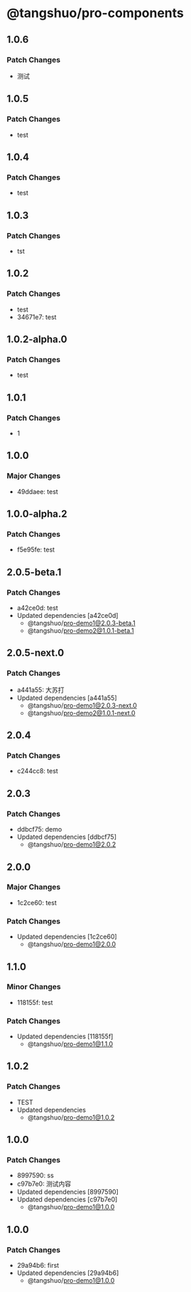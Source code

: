 # @tangshuo/pro-components

## 1.0.6

### Patch Changes

- 测试

## 1.0.5

### Patch Changes

- test

## 1.0.4

### Patch Changes

- test

## 1.0.3

### Patch Changes

- tst

## 1.0.2

### Patch Changes

- test
- 34671e7: test

## 1.0.2-alpha.0

### Patch Changes

- test

## 1.0.1

### Patch Changes

- 1

## 1.0.0

### Major Changes

- 49ddaee: test

## 1.0.0-alpha.2

### Patch Changes

- f5e95fe: test

## 2.0.5-beta.1

### Patch Changes

- a42ce0d: test
- Updated dependencies [a42ce0d]
  - @tangshuo/pro-demo1@2.0.3-beta.1
  - @tangshuo/pro-demo2@1.0.1-beta.1

## 2.0.5-next.0

### Patch Changes

- a441a55: 大苏打
- Updated dependencies [a441a55]
  - @tangshuo/pro-demo1@2.0.3-next.0
  - @tangshuo/pro-demo2@1.0.1-next.0

## 2.0.4

### Patch Changes

- c244cc8: test

## 2.0.3

### Patch Changes

- ddbcf75: demo
- Updated dependencies [ddbcf75]
  - @tangshuo/pro-demo1@2.0.2

## 2.0.0

### Major Changes

- 1c2ce60: test

### Patch Changes

- Updated dependencies [1c2ce60]
  - @tangshuo/pro-demo1@2.0.0

## 1.1.0

### Minor Changes

- 118155f: test

### Patch Changes

- Updated dependencies [118155f]
  - @tangshuo/pro-demo1@1.1.0

## 1.0.2

### Patch Changes

- TEST
- Updated dependencies
  - @tangshuo/pro-demo1@1.0.2

## 1.0.0

### Patch Changes

- 8997590: ss
- c97b7e0: 测试内容
- Updated dependencies [8997590]
- Updated dependencies [c97b7e0]
  - @tangshuo/pro-demo1@1.0.0

## 1.0.0

### Patch Changes

- 29a94b6: first
- Updated dependencies [29a94b6]
  - @tangshuo/pro-demo1@1.0.0
